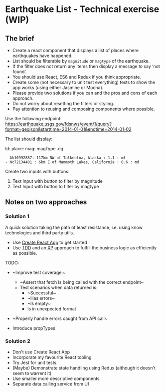 # Earthquake List - Technical exercise (WIP)

## The brief

- Create a react component that displays a list of places where earthquakes have happened.
- List should be filterable by `magnitude` or `magtype` of the earthquake. 
- If the filter does not return any items then display a message to say ‘not found’. 
- You should use React, ES6 and Redux if you think appropriate. 
- Create some (not necessary to unit test everything) tests to show the app works (using either Jasmine or Mocha). 
- Please provide two solutions if you can and the pros and cons of each approach.
- Do not worry about resetting the filters or styling. 
- Pay attention to reusing and composing components where possible.

Use the following endpoint:
https://earthquake.usgs.gov/fdsnws/event/1/query?format=geojson&starttime=2014-01-01&endtime=2014-01-02

The list should display: 

Id: place: mag: magType .eg

```
- Ak10992887: 117km NW of Talkeetna, Alaska : 1.1 : ml
- Nc72134401 : 6km E of Mammoth Lakes, California : 0.6 : md
```

Create two inputs with buttons:

1. Text Input with button to filter by magnitude
2. Text Input with button to filter by magtype


## Notes on two approaches

### Solution 1

A quick solution taking the path of least resistance,
i.e. using know technologies and third party utils.

- Use [Create React App](https://facebook.github.io/react/docs/installation.html) to get started 
- Use [TDD](https://technologyconversations.com/2014/09/30/test-driven-development-tdd/) 
 and an [XP](https://en.wikipedia.org/wiki/Extreme_programming) approach to fulfill the business logic as efficiently as possible.

TODO:

- ~Improve test coverage:~
    - ~Assert that fetch is being called with the correct endpoint~
    - Test scenarios when data returned is:
        + ~Successful~
        + ~Has errors~
        + ~Is empty~
        + Is in unexpected format

- ~Properly handle errors caught from API call~
- Introduce propTypes


### Solution 2

- Don't use Create React App
- Incorporate my favourite React tooling
- Try Jest for unit tests
- (Maybe) Demonstrate state handling using Redux (although it doesn't seem to warrent it)
- Use smaller more descriptive components
- Separate data calling service from UI
